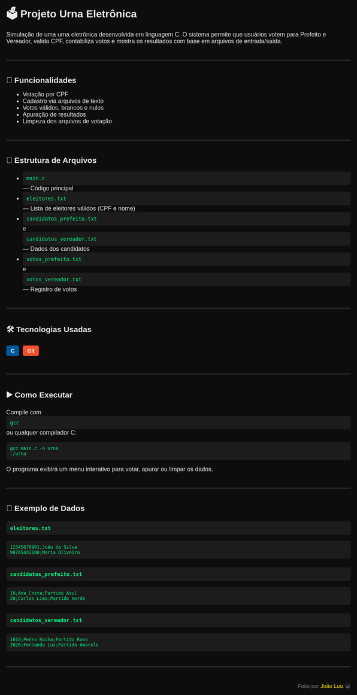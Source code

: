 <!DOCTYPE html>
<html lang="pt-BR">
<head>
  <meta charset="UTF-8" />
  <meta name="viewport" content="width=device-width, initial-scale=1.0"/>
  <title>README - Urna Eletrônica</title>
  <style>
    body {
      font-family: Arial, sans-serif;
      background-color: #0d0d0d;
      color: #eaeaea;
      max-width: 960px;
      margin: 0 auto;
      padding: 40px 20px;
    }

    h1, h2, h3 {
      color: #00eaff;
    }

    p, li {
      font-size: 1rem;
    }

    a {
      color: #ffd700;
      text-decoration: none;
    }

    a:hover {
      text-decoration: underline;
    }

    .badge {
      display: inline-block;
      padding: 6px 12px;
      margin: 6px 6px 6px 0;
      border-radius: 5px;
      font-weight: bold;
      color: white;
    }

    .html { background-color: #e34c26; }
    .css { background-color: #1572b6; }
    .js { background-color: #f7df1e; color: #000; }
    .c { background-color: #00599c; }
    .git { background-color: #f1502f; }

    code, pre {
      background-color: #1c1c1c;
      color: #00ff88;
      padding: 10px;
      border-radius: 6px;
      display: block;
      overflow-x: auto;
    }

    ul {
      margin-left: 20px;
    }

    .footer {
      text-align: right;
      font-size: 0.9rem;
      margin-top: 40px;
      color: #777;
    }

    hr {
      border: 1px solid #333;
      margin: 40px 0;
    }
  </style>
</head>
<body>

  <h1>🗳️ Projeto Urna Eletrônica</h1>

  <p>Simulação de uma urna eletrônica desenvolvida em linguagem C. O sistema permite que usuários votem para Prefeito e Vereador, valida CPF, contabiliza votos e mostra os resultados com base em arquivos de entrada/saída.</p>

  <hr />

  <h2>📌 Funcionalidades</h2>
  <ul>
    <li>Votação por CPF</li>
    <li>Cadastro via arquivos de texto</li>
    <li>Votos válidos, brancos e nulos</li>
    <li>Apuração de resultados</li>
    <li>Limpeza dos arquivos de votação</li>
  </ul>

  <hr />

  <h2>🧾 Estrutura de Arquivos</h2>
  <ul>
    <li><code>main.c</code> — Código principal</li>
    <li><code>eleitores.txt</code> — Lista de eleitores válidos (CPF e nome)</li>
    <li><code>candidatos_prefeito.txt</code> e <code>candidatos_vereador.txt</code> — Dados dos candidatos</li>
    <li><code>votos_prefeito.txt</code> e <code>votos_vereador.txt</code> — Registro de votos</li>
  </ul>

  <hr />

  <h2>🛠️ Tecnologias Usadas</h2>
  <span class="badge c">C</span>
  <span class="badge git">Git</span>

  <hr />

  <h2>▶️ Como Executar</h2>
  <p>Compile com <code>gcc</code> ou qualquer compilador C:</p>
  <pre><code>gcc main.c -o urna
./urna</code></pre>

  <p>O programa exibirá um menu interativo para votar, apurar ou limpar os dados.</p>

  <hr />

  <h2>📂 Exemplo de Dados</h2>

  <h3><code>eleitores.txt</code></h3>
  <pre><code>12345678901;João da Silva
98765432100;Maria Oliveira</code></pre>

  <h3><code>candidatos_prefeito.txt</code></h3>
  <pre><code>10;Ana Costa;Partido Azul
20;Carlos Lima;Partido Verde</code></pre>

  <h3><code>candidatos_vereador.txt</code></h3>
  <pre><code>1010;Pedro Rocha;Partido Roxo
2020;Fernanda Luz;Partido Amarelo</code></pre>

  <hr />

  <div class="footer">
    Feito por <a href="https://github.com/JoaoLuiz03" target="_blank">João Luiz</a> 💻
  </div>

</body>
</html>
